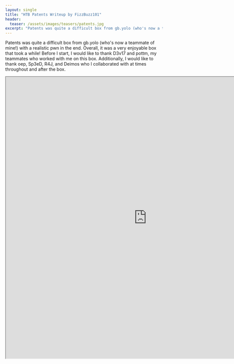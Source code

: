 ```yaml
---
layout: single
title: "HTB Patents Writeup by FizzBuzz101"
header:
  teaser: /assets/images/teasers/patents.jpg
excerpt: "Patents was quite a difficult box from gb.yolo (who's now a teammate of mine!) with a realistic pwn in the end.  Overall, it was a very enjoyable box that took a while!  Before I start, I would like to thank D3v17 and pottm, my teammates who worked with me on this box.  Additionally, I would like to thank oep, Sp3eD, R4J, and Deimos who I collaborated with at times throughout and after the box."
---
```


Patents was quite a difficult box from gb.yolo (who's now a teammate of mine!) with a realistic pwn in the end.  Overall, it was a very enjoyable box that took a while!  Before I start, I would like to thank D3v17 and pottm, my teammates who worked with me on this box.  Additionally, I would like to thank oep, Sp3eD, R4J, and Deimos who I collaborated with at times throughout and after the box.  

<iframe src='https://www.willsroot.io/2020/05/patents-hackthebox-writeup.html' width="900" height="900"></iframe>


